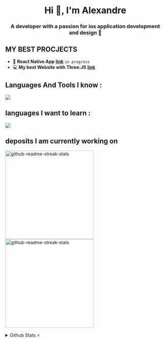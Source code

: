 <h1 align="center">Hi 👋, I'm Alexandre</h1>
<h3 align="center">A developer with a passion for ios application development and design </h3>

## MY BEST PROCJECTS
- 🤳 **React Native App** [**link**](https://github.com/hydroft1/Drive-App)  `in progress`
- 💻 **My best Website with Three.JS** [**link**](https://hydroft1.github.io/three.js-webGL/)

## Languages And Tools I know :
<p align="left"> <a href="https://github.com/hydroft1"><img src="https://skillicons.dev/icons?i=python,sqlite,vscode,html,css,js,swift,firebase"> </a> </p>

## languages I want to learn : 
<p align="left"> <a href="https://github.com/hydroft1"><img src="https://skillicons.dev/icons?i=react,c,cpp,typescript"> </a> </p>

## deposits I am currently working on
<p align="left">
    <a href="https://github.com/hydroft1/Drive-App"><img width="278" src="https://denvercoder1-github-readme-stats.vercel.app/api/pin/?username=hydroft1&repo=Drive-App&theme=react&bg_color=1F222E&title_color=F8D866&hide_border=true&icon_color=F8D866&show_icons=true" alt="github-readme-streak-stats"></a>
    <a href="https://github.com/hydroft1/NSI"><img width="278" src="https://denvercoder1-github-readme-stats.vercel.app/api/pin/?username=hydroft1&repo=NSI&theme=react&bg_color=1F222E&title_color=F8D866&hide_border=true&icon_color=F8D866&show_icons=true" alt="github-readme-streak-stats"></a>
</p>


<details>
  <summary>Github Stats ⚡</summary>
  
  <a href="#">![Github stats](https://github-readme-stats.vercel.app/api?username=hydroft1&theme=blueberry&count_private=true&hide_border=true&line_height=20)</a>
  <a href="#">![Top Langs](https://github-readme-stats.vercel.app/api/top-langs/?username=hydroft1&layout=compact&theme=blueberry&count_private=true&hide_border=true)</a>
</details>
